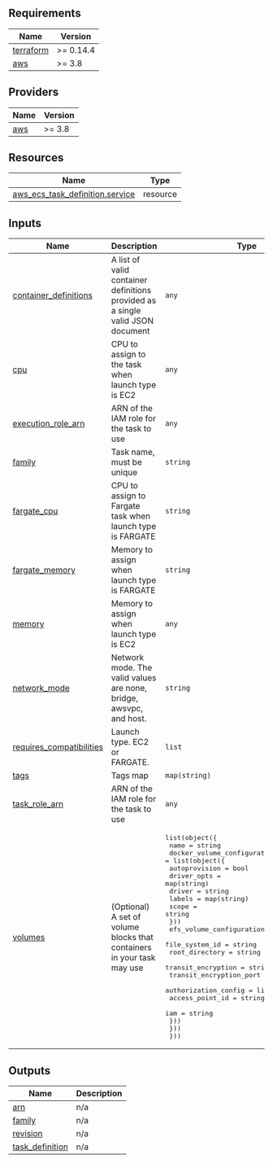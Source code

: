 ## Requirements

| Name | Version |
|------|---------|
| <a name="requirement_terraform"></a> [terraform](#requirement\_terraform) | >= 0.14.4 |
| <a name="requirement_aws"></a> [aws](#requirement\_aws) | >= 3.8 |

## Providers

| Name | Version |
|------|---------|
| <a name="provider_aws"></a> [aws](#provider\_aws) | >= 3.8 |

## Resources

| Name | Type |
|------|------|
| [aws_ecs_task_definition.service](https://registry.terraform.io/providers/hashicorp/aws/latest/docs/resources/ecs_task_definition) | resource |

## Inputs

| Name | Description | Type | Default | Required |
|------|-------------|------|---------|:--------:|
| <a name="input_container_definitions"></a> [container\_definitions](#input\_container\_definitions) | A list of valid container definitions provided as a single valid JSON document | `any` | n/a | yes |
| <a name="input_cpu"></a> [cpu](#input\_cpu) | CPU to assign to the task when launch type is EC2 | `any` | `null` | no |
| <a name="input_execution_role_arn"></a> [execution\_role\_arn](#input\_execution\_role\_arn) | ARN of the IAM role for the task to use | `any` | n/a | yes |
| <a name="input_family"></a> [family](#input\_family) | Task name, must be unique | `string` | n/a | yes |
| <a name="input_fargate_cpu"></a> [fargate\_cpu](#input\_fargate\_cpu) | CPU to assign to Fargate task when launch type is FARGATE | `string` | `"512"` | no |
| <a name="input_fargate_memory"></a> [fargate\_memory](#input\_fargate\_memory) | Memory to assign when launch type is FARGATE | `string` | `"1024"` | no |
| <a name="input_memory"></a> [memory](#input\_memory) | Memory to assign when launch type is EC2 | `any` | `null` | no |
| <a name="input_network_mode"></a> [network\_mode](#input\_network\_mode) | Network mode. The valid values are none, bridge, awsvpc, and host. | `string` | `null` | no |
| <a name="input_requires_compatibilities"></a> [requires\_compatibilities](#input\_requires\_compatibilities) | Launch type. EC2 or FARGATE. | `list` | <pre>[<br>  "FARGATE"<br>]</pre> | no |
| <a name="input_tags"></a> [tags](#input\_tags) | Tags map | `map(string)` | `{}` | no |
| <a name="input_task_role_arn"></a> [task\_role\_arn](#input\_task\_role\_arn) | ARN of the IAM role for the task to use | `any` | n/a | yes |
| <a name="input_volumes"></a> [volumes](#input\_volumes) | (Optional) A set of volume blocks that containers in your task may use | <pre>list(object({<br>    name      = string<br>    docker_volume_configuration = list(object({<br>      autoprovision = bool<br>      driver_opts   = map(string)<br>      driver        = string<br>      labels        = map(string)<br>      scope         = string<br>    }))<br>    efs_volume_configuration = list(object({<br>      file_system_id          = string<br>      root_directory          = string<br>      transit_encryption      = string<br>      transit_encryption_port = number<br>      authorization_config = list(object({<br>        access_point_id = string<br>        iam             = string<br>      }))<br>    }))<br>  }))</pre> | `[]` | no |

## Outputs

| Name | Description |
|------|-------------|
| <a name="output_arn"></a> [arn](#output\_arn) | n/a |
| <a name="output_family"></a> [family](#output\_family) | n/a |
| <a name="output_revision"></a> [revision](#output\_revision) | n/a |
| <a name="output_task_definition"></a> [task\_definition](#output\_task\_definition) | n/a |

